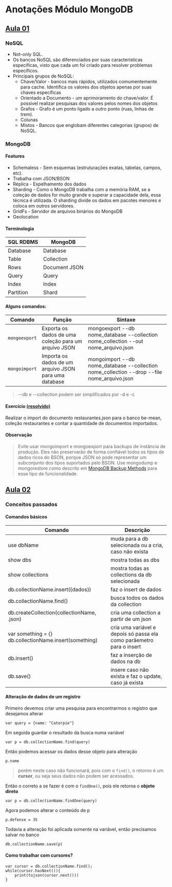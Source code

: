 # Anotações Módulo MongoDB 

## [Aula 01](https://www.youtube.com/watch?v=leYxsEAL_yY)

### NoSQL

* Not-only SQL.
* Os bancos NoSQL são diferenciados por suas características específicas, visto que cada um foi criado para resolver problemas específicos.
* Principais grupos de NoSQL:
	* Chave/Valor - bancos mais rápidos, utilizados comumentemente para cache. Identifica os valores dos objetos apenas por suas chaves específicas
	* Orientado a Documento - um aprimoramento do chave/valor. É possível realizar pesquisas dos valores pelos nomes dos objetos
	* Grafos - Grafo é um ponto ligado a outro ponto (ruas, linhas de trem).
	* Colunas
	* Mistos - Bancos que englobam diferentes categorias (grupos) de NoSQL.

### MongoDB
	
#### Features
* Schemaless - Sem esquemas (estruturações exatas, tabelas, campos, etc).
* Trabalha com JSON/BSON
* Réplica - Espelhamento dos dados
* Sharding - Como o MongoDB trabalha com a memória RAM, se a coleção de dados for muito grande e superar a capacidade dela, essa técnica é utilizada. O sharding divide os dados em pacotes menores e coloca em outros servidores.
* GridFs - Servidor de arquivos binários do MongoDB
* Geolocation

#### Terminologia

SQL RDBMS  | MongoDB
---------- | ---------
Database | Database
Table | Collection
Rows | Document JSON
Query | Query
Index | Index
Partition | Shard

#### Alguns comandos:
 Comando  | Função  | Sintaxe
--------- | ------- | --------
`mongoexport` | Exporta os dados de uma coleção para um arquivo JSON | mongoexport --db nome_database --collection nome_collection --out nome_arquivo.json
`mongoimport` | Importa os dados de um arquivo JSON para uma database | mongoimport --db nome_database --collection nome_collection --drop --file nome_arquivo.json

> --db e --collection podem ser simplificados por -d e -c

#### Exercício [(resolvido)](https://github.com/igorvidottof/curso-be-mean-instagram/blob/master/01-modulo-mongodb/exercicios/aula-01/class-01-resolved-igorvidottof-igor-vidotto-felipe.md)

Realizar o import do documento restaurantes.json para o banco be-mean, coleção restaurantes e contar a quantidade de documentos importados.

#### Observação

> Evite usar mongoimport e mongoexport para backups de instância de produção. Eles não preservarão de forma confiável todos os tipos de dados ricos do BSON, porque JSON só pode representar um subconjunto dos tipos suportados pelo BSON. Use mongodump e mongorestore como descrito em [MongoDB Backup Methods](https://docs.mongodb.org/manual/core/backups/) para esse tipo de funcionalidade.

## [Aula 02](https://www.youtube.com/watch?v=PaNVk0V2UNI)
### Conceitos passados
#### Comandos básicos

Comando | Descrição
------- | ---------
use dbName | muda para a db selecionada ou a cria, caso não exista
show dbs | mostra todas as dbs
show collections | mostra todas as collections da db selecionada
db.collectionName.insert({dados}) | faz o insert de dados
db.collectionName.find() | busca todos os dados da collection
db.createCollection(collectionName, .json) | cria uma collection a partir de um json
var something = {}  db.collectionName.insert(something) | cria uma variável e depois só passa ela como parâemetro para o insert
db.insert() | faz a inserção de dados na db
db.save() | insere caso não exista e faz o update, caso já exista 

#### Alteração de dados de um registro
Primeiro devemos criar uma pesquisa para encontrarmos o registro que desejamos alterar
```
var query = {name: "Caterpie"}
```

Em seguida guardar o resultado da busca numa variável
```
var p = db.collectionName.find(query)
```

Então podemos acessar os dados desse objeto para alteração
```
p.name
```

> porém neste caso não funcionará, pois com o `find()`, o retorno é um **cursor**, ou seja seus dados não podem ser acessados.

Então o correto a se fazer é com o `findOne()`, pois ele retorna o **objeto direto**
```
var p = db.collectionName.findOne(query)
```

Agora podemos alterar o conteúdo de p
```
p.defense = 35
```

Todavia a alteração foi aplicada somente na variável, então precisamos salvar no banco
```
db.collectionName.save(p)
```

#### Como trabalhar com cursores?
```
var cursor = db.collectionName.find();
while(cursor.hasNext()){
	print(tojson(cursor.next()))
}
```





